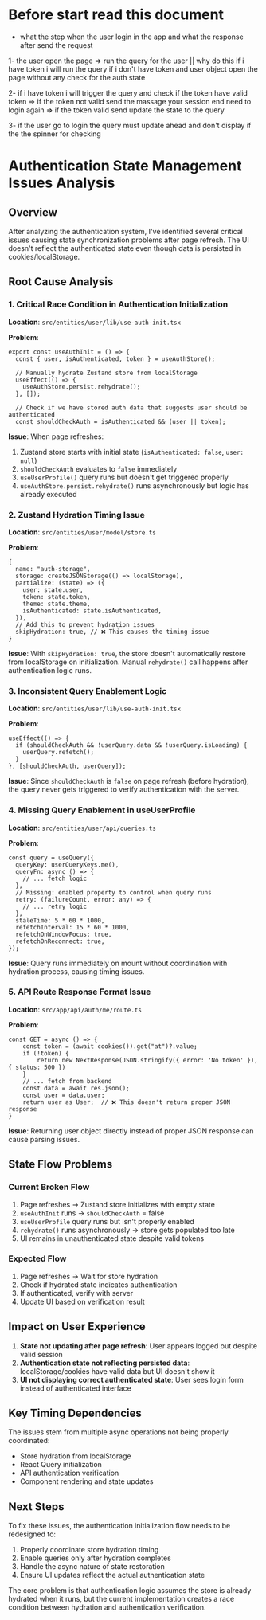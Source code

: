 # Before start read this document

- what the step when the user login in the app and what the response after send the request

1- the user open the page => run the query for the user || why do this if i have token i will run the query 
   if i don't have token and user object open the page without any check for the auth state 

2- if i have token i will trigger the query and check if the token have valid token 
  => if the token not valid send the massage your session end need to login again 
  => if the token valid send update the state to the query 

3- if the user go to login the query must update ahead and don't display if the the spinner for checking 







# Authentication State Management Issues Analysis

## Overview

After analyzing the authentication system, I've identified several critical issues causing state synchronization problems after page refresh. The UI doesn't reflect the authenticated state even though data is persisted in cookies/localStorage.

## Root Cause Analysis

### 1. Critical Race Condition in Authentication Initialization

**Location**: `src/entities/user/lib/use-auth-init.tsx`

**Problem**:

```tsx
export const useAuthInit = () => {
  const { user, isAuthenticated, token } = useAuthStore();
  
  // Manually hydrate Zustand store from localStorage
  useEffect(() => {
    useAuthStore.persist.rehydrate();
  }, []);

  // Check if we have stored auth data that suggests user should be authenticated
  const shouldCheckAuth = isAuthenticated && (user || token);
```

**Issue**: When page refreshes:

1. Zustand store starts with initial state (`isAuthenticated: false`, `user: null`)
2. `shouldCheckAuth` evaluates to `false` immediately
3. `useUserProfile()` query runs but doesn't get triggered properly
4. `useAuthStore.persist.rehydrate()` runs asynchronously but logic has already executed

### 2. Zustand Hydration Timing Issue

**Location**: `src/entities/user/model/store.ts`

**Problem**:

```tsx
{
  name: "auth-storage",
  storage: createJSONStorage(() => localStorage),
  partialize: (state) => ({
    user: state.user,
    token: state.token,
    theme: state.theme,
    isAuthenticated: state.isAuthenticated,
  }),
  // Add this to prevent hydration issues
  skipHydration: true, // ❌ This causes the timing issue
}
```

**Issue**: With `skipHydration: true`, the store doesn't automatically restore from localStorage on initialization. Manual `rehydrate()` call happens after authentication logic runs.

### 3. Inconsistent Query Enablement Logic

**Location**: `src/entities/user/lib/use-auth-init.tsx`

**Problem**:

```tsx
useEffect(() => {
  if (shouldCheckAuth && !userQuery.data && !userQuery.isLoading) {
    userQuery.refetch();
  }
}, [shouldCheckAuth, userQuery]);
```

**Issue**: Since `shouldCheckAuth` is `false` on page refresh (before hydration), the query never gets triggered to verify authentication with the server.

### 4. Missing Query Enablement in useUserProfile

**Location**: `src/entities/user/api/queries.ts`

**Problem**:

```tsx
const query = useQuery({
  queryKey: userQueryKeys.me(),
  queryFn: async () => {
    // ... fetch logic
  },
  // Missing: enabled property to control when query runs
  retry: (failureCount, error: any) => {
    // ... retry logic
  },
  staleTime: 5 * 60 * 1000,
  refetchInterval: 15 * 60 * 1000,
  refetchOnWindowFocus: true,
  refetchOnReconnect: true,
});
```

**Issue**: Query runs immediately on mount without coordination with hydration process, causing timing issues.

### 5. API Route Response Format Issue

**Location**: `src/app/api/auth/me/route.ts`

**Problem**:

```tsx
const GET = async () => {
    const token = (await cookies()).get("at")?.value;
    if (!token) {
        return new NextResponse(JSON.stringify({ error: 'No token' }), { status: 500 })
    }
    // ... fetch from backend
    const data = await res.json();
    const user = data.user;
    return user as User;  // ❌ This doesn't return proper JSON response
}
```

**Issue**: Returning user object directly instead of proper JSON response can cause parsing issues.

## State Flow Problems

### Current Broken Flow

1. Page refreshes → Zustand store initializes with empty state
2. `useAuthInit` runs → `shouldCheckAuth` = false
3. `useUserProfile` query runs but isn't properly enabled
4. `rehydrate()` runs asynchronously → store gets populated too late
5. UI remains in unauthenticated state despite valid tokens

### Expected Flow

1. Page refreshes → Wait for store hydration
2. Check if hydrated state indicates authentication
3. If authenticated, verify with server
4. Update UI based on verification result

## Impact on User Experience

1. **State not updating after page refresh**: User appears logged out despite valid session
2. **Authentication state not reflecting persisted data**: localStorage/cookies have valid data but UI doesn't show it
3. **UI not displaying correct authenticated state**: User sees login form instead of authenticated interface

## Key Timing Dependencies

The issues stem from multiple async operations not being properly coordinated:

- Store hydration from localStorage
- React Query initialization
- API authentication verification
- Component rendering and state updates

## Next Steps

To fix these issues, the authentication initialization flow needs to be redesigned to:

1. Properly coordinate store hydration timing
2. Enable queries only after hydration completes
3. Handle the async nature of state restoration
4. Ensure UI updates reflect the actual authentication state

The core problem is that authentication logic assumes the store is already hydrated when it runs, but the current implementation creates a race condition between hydration and authentication verification.
